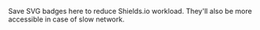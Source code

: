 Save SVG badges here to reduce Shields.io workload. They'll also be more accessible in case of slow network.